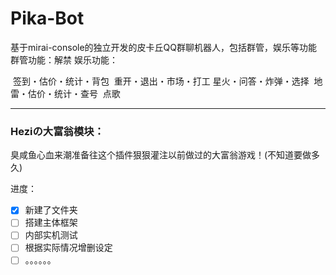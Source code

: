 # Pika-Bot
基于mirai-console的独立开发的皮卡丘QQ群聊机器人，包括群管，娱乐等功能
群管功能：解禁
娱乐功能：

​				签到・估价・统计・背包
​				重开・退出・市场・打工
​				星火・问答・炸弹・选择
​				地雷・估价・统计・查号
​				点歌

------

### Heziの大富翁模块：

臭咸鱼心血来潮准备往这个插件狠狠灌注以前做过的大富翁游戏！(不知道要做多久)

进度：

- [x] 新建了文件夹
- [ ] 搭建主体框架
- [ ] 内部实机测试
- [ ] 根据实际情况增删设定
- [ ] 。。。。。。
